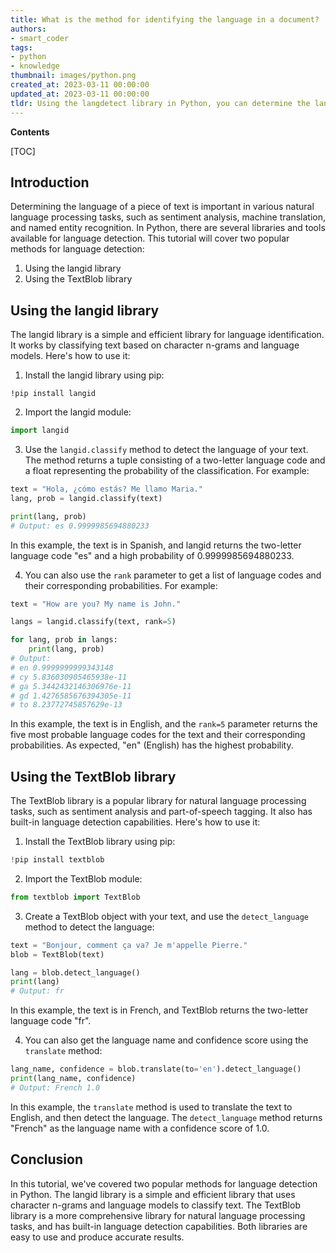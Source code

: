 ```yaml
---
title: What is the method for identifying the language in a document?
authors:
- smart_coder
tags:
- python
- knowledge
thumbnail: images/python.png
created_at: 2023-03-11 00:00:00
updated_at: 2023-03-11 00:00:00
tldr: Using the langdetect library in Python, you can determine the language of a piece of text by analyzing its character frequency and comparing it to known language models.
---
```


**Contents**

[TOC]

## Introduction
Determining the language of a piece of text is important in various natural language processing tasks, such as sentiment analysis, machine translation, and named entity recognition. In Python, there are several libraries and tools available for language detection. This tutorial will cover two popular methods for language detection: 
1. Using the langid library 
2. Using the TextBlob library 


## Using the langid library
The langid library is a simple and efficient library for language identification. It works by classifying text based on character n-grams and language models. Here's how to use it:

1. Install the langid library using pip:
```
!pip install langid
```

2. Import the langid module:
```python
import langid
```

3. Use the `langid.classify` method to detect the language of your text. The method returns a tuple consisting of a two-letter language code and a float representing the probability of the classification. For example:
```python
text = "Hola, ¿cómo estás? Me llamo Maria."
lang, prob = langid.classify(text)

print(lang, prob)
# Output: es 0.9999985694880233
```
In this example, the text is in Spanish, and langid returns the two-letter language code "es" and a high probability of 0.9999985694880233.

4. You can also use the `rank` parameter to get a list of language codes and their corresponding probabilities. For example:
```python
text = "How are you? My name is John."

langs = langid.classify(text, rank=5)

for lang, prob in langs:
    print(lang, prob)
# Output:
# en 0.9999999999343148
# cy 5.836030905465938e-11
# ga 5.3442432146306976e-11
# gd 1.4276585676394305e-11
# to 8.23772745857629e-13
```
In this example, the text is in English, and the `rank=5` parameter returns the five most probable language codes for the text and their corresponding probabilities. As expected, "en" (English) has the highest probability.



## Using the TextBlob library
The TextBlob library is a popular library for natural language processing tasks, such as sentiment analysis and part-of-speech tagging. It also has built-in language detection capabilities. Here's how to use it:

1. Install the TextBlob library using pip:
```python
!pip install textblob
```

2. Import the TextBlob module:
```python
from textblob import TextBlob
```

3. Create a TextBlob object with your text, and use the `detect_language` method to detect the language:
```python
text = "Bonjour, comment ça va? Je m'appelle Pierre."
blob = TextBlob(text)

lang = blob.detect_language()
print(lang)
# Output: fr
```
In this example, the text is in French, and TextBlob returns the two-letter language code "fr".

4. You can also get the language name and confidence score using the `translate` method:
```python
lang_name, confidence = blob.translate(to='en').detect_language()
print(lang_name, confidence)
# Output: French 1.0
```
In this example, the `translate` method is used to translate the text to English, and then detect the language. The `detect_language` method returns "French" as the language name with a confidence score of 1.0.



## Conclusion
In this tutorial, we've covered two popular methods for language detection in Python. The langid library is a simple and efficient library that uses character n-grams and language models to classify text. The TextBlob library is a more comprehensive library for natural language processing tasks, and has built-in language detection capabilities. Both libraries are easy to use and produce accurate results.
